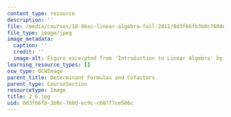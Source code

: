 ```yaml
---
content_type: resource
description: ''
file: /media/courses/18-06sc-linear-algebra-fall-2011/0d3f66fb3b0c768dec9cc607f7ce506c_2_6.jpg
file_type: image/jpeg
image_metadata:
  caption: ''
  credit: ''
  image-alt: Figure excerpted from 'Introduction to Linear Algebra' by G.S. Strang
learning_resource_types: []
ocw_type: OCWImage
parent_title: Determinant Formulas and Cofactors
parent_type: CourseSection
resourcetype: Image
title: 2_6.jpg
uid: 0d3f66fb-3b0c-768d-ec9c-c607f7ce506c
---
```

